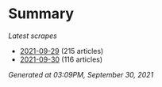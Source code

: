# Summary
*Latest scrapes*
* [2021-09-29](https://github.com/nuuuwan/news_lk/blob/data/news_lk.2021-09-29.json) (215 articles)
* [2021-09-30](https://github.com/nuuuwan/news_lk/blob/data/news_lk.2021-09-30.json) (116 articles)

*Generated at 03:09PM, September 30, 2021*